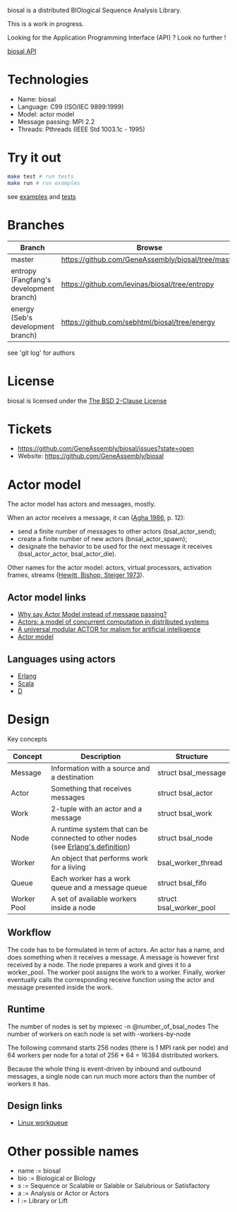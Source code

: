 biosal is a distributed BIOlogical Sequence Analysis Library.

This is a work in progress.

Looking for the Application Programming Interface (API) ? Look no further !

[biosal API](Documentation/API.md)

# Technologies

- Name: biosal
- Language: C99 (ISO/IEC 9899:1999)
- Model: actor model
- Message passing: MPI 2.2
- Threads: Pthreads (IEEE Std 1003.1c - 1995)

# Try it out

```bash
make test # run tests
make run # run examples
```

see [examples](examples) and [tests](tests)

# Branches

Branch | Browse | HTTPS | SSH
--- | --- | --- | ---
 master | https://github.com/GeneAssembly/biosal/tree/master | https://github.com/GeneAssembly/biosal.git | git@github.com:GeneAssembly/biosal.git
 entropy (Fangfang's development branch) | https://github.com/levinas/biosal/tree/entropy | https://github.com/levinas/biosal.git | git@github.com:levinas/biosal.git
 energy (Seb's development branch) | https://github.com/sebhtml/biosal/tree/energy | https://github.com/sebhtml/biosal.git | git@github.com:sebhtml/biosal.git

see 'git log' for authors

# License

biosal is licensed under the [The BSD 2-Clause License](LICENSE.md)

# Tickets

- https://github.com/GeneAssembly/biosal/issues?state=open
- Website: https://github.com/GeneAssembly/biosal

# Actor model

The actor model has actors and messages, mostly.

When an actor receives a message, it can ([Agha 1986](http://dl.acm.org/citation.cfm?id=7929), p. 12):

- send a finite number of messages to other actors (bsal_actor_send);
- create a finite number of new actors (bnsal_actor_spawn);
- designate the behavior to be used for the next message it receives (bsal_actor_actor, bsal_actor_die).

Other names for the actor model: actors, virtual processors, activation frames, streams
([Hewitt, Bishop, Steiger 1973](http://dl.acm.org/citation.cfm?id=1624804)).

## Actor model links

- [Why say Actor Model instead of message passing?](http://lambda-the-ultimate.org/node/4683)
- [Actors: a model of concurrent computation in distributed systems](http://dl.acm.org/citation.cfm?id=7929)
- [A universal modular ACTOR for malism for artificial intelligence](http://dl.acm.org/citation.cfm?id=1624804)
- [Actor model](http://en.wikipedia.org/wiki/Actor_model)

## Languages using actors

- [Erlang](http://www.erlang.org/)
- [Scala](http://www.scala-lang.org/)
- [D](http://dlang.org/)

# Design

Key concepts

| Concept | Description | Structure |
| --- | --- | --- |
| Message | Information with a source and a destination | struct bsal_message |
| Actor | Something that receives messages | struct bsal_actor |
| Work | 2-tuple with an actor and a message | struct bsal_work |
| Node | A runtime system that can be connected to other nodes (see [Erlang's definition](http://www.erlang.org/doc/reference_manual/distributed.html)) | struct bsal_node |
| Worker | An object that performs work for a living | bsal_worker_thread |
| Queue | Each worker has a work queue and a message queue | struct bsal_fifo |
| Worker Pool | A set of available workers inside a node | struct bsal_worker_pool |

## Workflow

The code has to be formulated in term of actors.
An actor has a name, and does something when it receives a message.
A message is however first received by a node. The node
prepares a work and gives it to a worker_pool. The worker pool
assigns the work to a worker. Finally, worker eventually calls
the corresponding receive function using the actor and message presented inside
the work.

## Runtime

The number of nodes is set by mpiexec -n @number_of_bsal_nodes
The number of workers on each node is set with
-workers-by-node

The following command starts 256 nodes (there is 1 MPI rank per
node) and 64 workers per node for a total of
256 * 64 = 16384 distributed workers.

Because the whole thing is event-driven by inbound and outbound messages,
a single node can run much more actors than the number of
workers it has.

## Design links

- [Linux workqueue](https://www.kernel.org/doc/Documentation/workqueue.txt)

# Other possible names

- name := biosal
- bio := Biological or Biology
- s := Sequence or Scalable or Salable or Salubrious or Satisfactory
- a := Analysis or Actor or Actors
- l := Library or Lift


